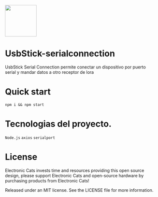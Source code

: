 <a href="https://github.com/sponsors/ElectronicCats">
  <img src="https://electroniccats.com/wp-content/uploads/2020/07/Badge_GHS.png" height="104" />
</a>

# UsbStick-serialconnection

UsbStick Serial Connection permite conectar un dispositivo por puerto serial y mandar datos a otro receptor de lora

# Quick start
```npm i && npm start```

# Tecnologias del proyecto.
```Node.js```
```axios```
```serialport```

# License
Electronic Cats invests time and resources providing this open source design, please support Electronic Cats and open-source hardware by purchasing products from Electronic Cats!

Released under an MIT license. See the LICENSE file for more information.
